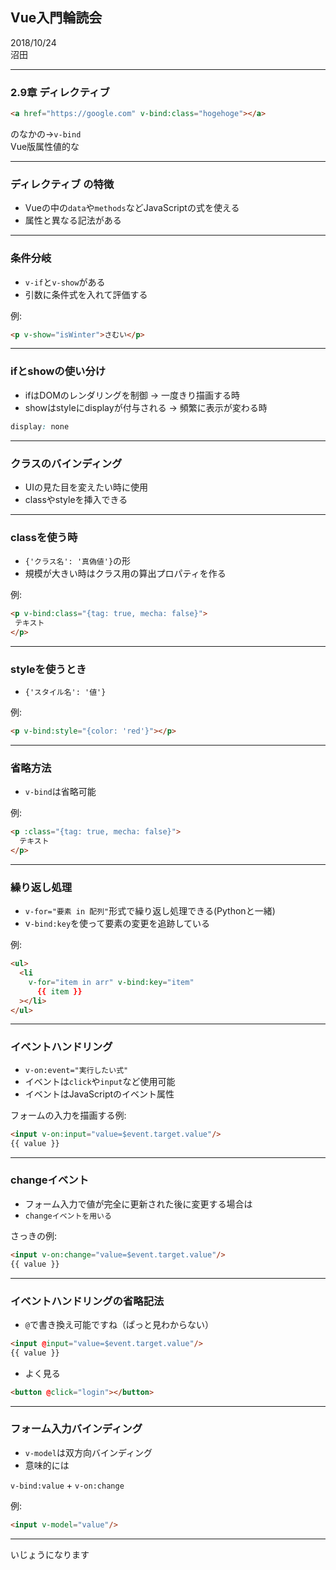 ## Vue入門輪読会

2018/10/24  
沼田

---

### 2.9章 ディレクティブ
```html
<a href="https://google.com" v-bind:class="hogehoge"></a>
```

のなかの→`v-bind`  
Vue版属性値的な

---

### ディレクティブ の特徴
- Vueの中の`data`や`methods`などJavaScriptの式を使える
- 属性と異なる記法がある

---

### 条件分岐
- `v-if`と`v-show`がある
- 引数に条件式を入れて評価する

例:
```html
<p v-show="isWinter">さむい</p>
```

---

### ifとshowの使い分け
- ifはDOMのレンダリングを制御 -> 一度きり描画する時
- showはstyleにdisplayが付与される -> 頻繁に表示が変わる時

```css
display: none
```

---

### クラスのバインディング
- UIの見た目を変えたい時に使用
- classやstyleを挿入できる

---

### classを使う時
 - `{'クラス名': '真偽値'}`の形
 - 規模が大きい時はクラス用の算出プロパティを作る
 
 例:
 ```html
<p v-bind:class="{tag: true, mecha: false}">
  テキスト
</p>
```

---

### styleを使うとき
- `{'スタイル名': '値'}`

例:
```html
<p v-bind:style="{color: 'red'}"></p>
```

---

### 省略方法
- `v-bind`は省略可能

例:
```html
<p :class="{tag: true, mecha: false}">
  テキスト
</p>
```


---

### 繰り返し処理
- `v-for="要素 in 配列"`形式で繰り返し処理できる(Pythonと一緒)
- v`-bind:key`を使って要素の変更を追跡している

例: 
```html
<ul>
  <li
    v-for="item in arr" v-bind:key="item"
      {{ item }}
  ></li>
</ul>
```

---

### イベントハンドリング
- `v-on:event="実行したい式"`
- イベントは`click`や`input`など使用可能
- イベントはJavaScriptのイベント属性

フォームの入力を描画する例:
```html
<input v-on:input="value=$event.target.value"/>
{{ value }}
```

---

### changeイベント
- フォーム入力で値が完全に更新された後に変更する場合は
- `changeイベントを用いる`

さっきの例:
```html
<input v-on:change="value=$event.target.value"/>
{{ value }}
```

---

### イベントハンドリングの省略記法
- `@`で書き換え可能ですね（ぱっと見わからない）
```html
<input @input="value=$event.target.value"/>
{{ value }}
```

- よく見る
```html
<button @click="login"></button>
```

---

### フォーム入力バインディング
- `v-model`は双方向バインディング
- 意味的には

`v-bind:value` + `v-on:change`


例:
```html
<input v-model="value"/>
```

---

いじょうになります
